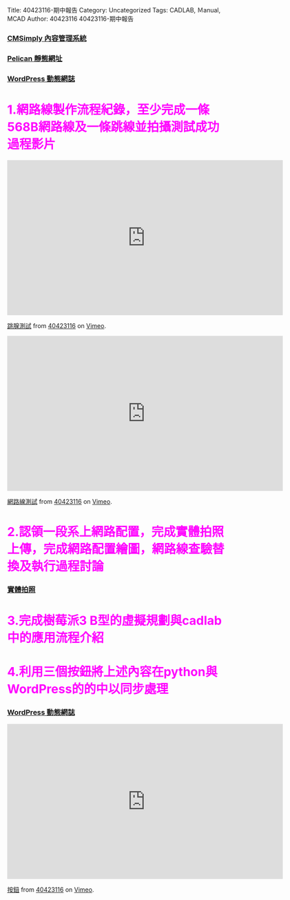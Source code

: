 Title: 40423116-期中報告
Category: Uncategorized
Tags: CADLAB, Ｍanual, MCAD
Author: 40423116
40423116-期中報告

<!-- PELICAN_END_SUMMARY -->

<h3><a href="https://cmsimply-read40423116.rhcloud.com/">CMSimply 內容管理系統</a></h3>
<h3><a href="http://40423116.github.io/Blog/post/index.html">Pelican 靜態網址</a></h3>
<h3><a href="http://wp-read40423116.rhcloud.com/">WordPress 動態網誌</a></h3>

<h1><span style="color: #ff00ff;">1.網路線製作流程紀錄，至少完成一條568B網路線及一條跳線並拍攝測試成功過程影片</span></h1>
<iframe src="https://player.vimeo.com/video/164574758" width="640" height="360" frameborder="0" allowfullscreen="allowfullscreen"></iframe>

<a href="https://vimeo.com/164574758">跳腺測試</a> from <a href="https://vimeo.com/user46450524">40423116</a> on <a href="https://vimeo.com">Vimeo</a>.

<iframe src="https://player.vimeo.com/video/164577214" width="640" height="360" frameborder="0" allowfullscreen="allowfullscreen"></iframe>

<a href="https://vimeo.com/164577214">網路線測試</a> from <a href="https://vimeo.com/user46450524">40423116</a> on <a href="https://vimeo.com">Vimeo</a>.
<h1><span style="color: #ff00ff;">2.認領一段系上網路配置，完成實體拍照上傳，完成網路配置繪圖，網路線查驗替換及執行過程討論</span></h1>
<h3><a href="https://cmsimply-read40423116.rhcloud.com/get_page?heading=%3Cspan%3E%3Cspan%3E%E5%AF%A6%E9%AB%94%E6%8B%8D%E7%85%A7%3C%2Fspan%3E%3C%2Fspan%3E">實體拍照</a></h3>

<h1><span style="color: #ff00ff;">3.完成樹莓派3 B型的虛擬規劃與cadlab中的應用流程介紹</span></h1>
<h1><span style="color: #ff00ff;">4.利用三個按鈕將上述內容在python與WordPress的的中以同步處理</span></h1>
<h3><a href="http://wp-read40423116.rhcloud.com/">WordPress 動態網誌</a></h3>
<iframe src="https://player.vimeo.com/video/164586263" width="640" height="360" frameborder="0" webkitallowfullscreen mozallowfullscreen allowfullscreen></iframe>
<p><a href="https://vimeo.com/164586263">按鈕</a> from <a href="https://vimeo.com/user46450524">40423116</a> on <a href="https://vimeo.com">Vimeo</a>.</p>
